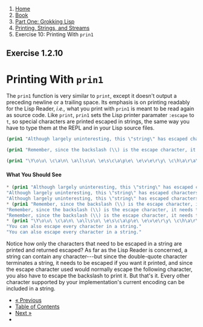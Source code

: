 <ol class="breadcrumb">
  <li><a href="/">Home</a></li>
  <li><a href="/book/">Book</a></li>
  <li><a href="/book/1-0-0-overview/">Part One: Grokking Lisp</a></li>
  <li><a href="/book/1-02-00-input-output/">Printing, Strings, and Streams</a></li>
  <li class="active">Exercise 10: Printing With <code>prin1</code></li>
</ol>

## Exercise 1.2.10

# Printing With <code>prin1</code>

The `prin1` function is very similar to `print`, except it doesn't output a preceding newline or a trailing space. Its emphasis is on printing readably for the Lisp Reader, *i.e.,* what you print with `prin1` is meant to be read again as source code.  Like `print`, `prin1` sets the Lisp printer paramater `:escape` to `t`, so special characters are printed escaped in strings, the same way you have to type them at the REPL and in your Lisp source files.

```lisp
(prin1 "Although largely uninteresting, this \"string\" has escaped characters in it.")

(prin1 "Remember, since the backslash (\\) is the escape character, it needs to be escaped too.")

(prin1 "\Y\o\u\ \c\a\n\ \a\l\s\o\ \e\s\c\a\p\e\ \e\v\e\r\y\ \c\h\a\r\a\c\t\e\r\ \i\n\ \a\ \s\t\r\i\n\g\.")
```

#### What You Should See

```lisp
* (prin1 "Although largely uninteresting, this \"string\" has escaped characters in it.")
"Although largely uninteresting, this \"string\" has escaped characters in it."
"Although largely uninteresting, this \"string\" has escaped characters in it."
* (prin1 "Remember, since the backslash (\\) is the escape character, it needs to be escaped too.")
"Remember, since the backslash (\\) is the escape character, it needs to be escaped too."
"Remember, since the backslash (\\) is the escape character, it needs to be escaped too."
* (prin1 "\Y\o\u\ \c\a\n\ \a\l\s\o\ \e\s\c\a\p\e\ \e\v\e\r\y\ \c\h\a\r\a\c\t\e\r\ \i\n\ \a\ \s\t\r\i\n\g\.")
"You can also escape every character in a string."
"You can also escape every character in a string."
```

Notice how only the characters that need to be escaped in a string are printed and returned escaped? As far as the Lisp Reader is concerned, a string can contain any character---but since the double-quote character terminates a string, it needs to be escaped if you want it printed, and since the escape character used would normally escape the following character, you also have to escape the backslash to print it.  But that's it.  Every other character supported by your implementation's current encoding can be included in a string.

<ul class="pager">
  <li class="previous"><a href="/book/1-02-09-more-printing.md">&laquo; Previous</a></li>
  <li><a href="/book/">Table of Contents</a></li>
  <li class="next"><a href="/book/1-02-11-princ.md">Next &raquo;</a><li>
</ul>
